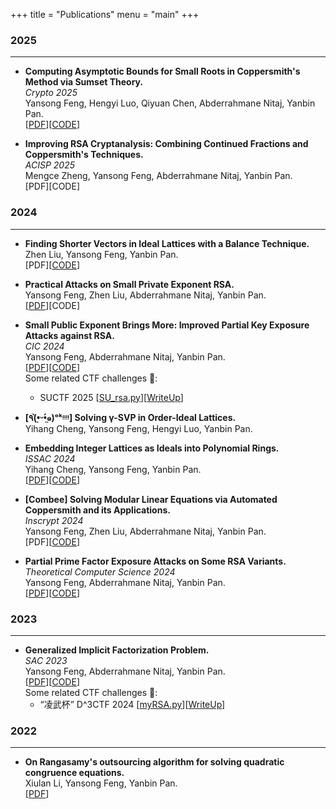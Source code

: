 +++
title = "Publications"
menu = "main"
+++
### 2025

---

- **Computing Asymptotic Bounds for Small Roots in Coppersmith's Method via Sumset Theory.**\
*Crypto 2025*\
Yansong Feng, Hengyi Luo, Qiyuan Chen, Abderrahmane Nitaj, Yanbin Pan.\
[[PDF](https://eprint.iacr.org/2024/1330)][[CODE](https://github.com/fffmath/AsymptoticBounds)]


- **Improving RSA Cryptanalysis: Combining Continued Fractions and Coppersmith's Techniques.**\
*ACISP 2025*\
Mengce Zheng, Yansong Feng, Abderrahmane Nitaj, Yanbin Pan.\
[PDF][CODE]

### 2024

---

- **Finding Shorter Vectors in Ideal Lattices with a Balance Technique.**\
Zhen Liu, Yansong Feng, Yanbin Pan.\
[PDF][[CODE](https://github.com/zl1621/balance-phs-style)]

- **Practical Attacks on Small Private Exponent RSA.**\
Yansong Feng, Zhen Liu, Abderrahmane Nitaj, Yanbin Pan.\
[[PDF](https://eprint.iacr.org/2024/1331.pdf)][CODE]

- **Small Public Exponent Brings More: Improved Partial Key Exposure Attacks against RSA.**\
*CIC 2024*\
Yansong Feng, Abderrahmane Nitaj, Yanbin Pan.\
[[PDF](https://eprint.iacr.org/2024/1329)][[CODE](https://github.com/fffmath/MSBsOfPrivateKeyAttack)]\
Some related CTF challenges 🚩:
    - SUCTF 2025 [[SU_rsa.py](https://www.fffmath.com/code/SU_rsa.py)][[WriteUp](https://www.fffmath.com/code/SU_rsa_solve.md)]


- **[٩(•̤̀ᵕ•̤́๑)ᵒᵏᵎᵎᵎᵎ] Solving γ-SVP in Order-Ideal Lattices.**\
Yihang Cheng, Yansong Feng, Hengyi Luo, Yanbin Pan.

- **Embedding Integer Lattices as Ideals into  Polynomial Rings.**\
*ISSAC 2024*\
Yihang Cheng, Yansong Feng, Yanbin Pan.\
[[PDF](https://eprint.iacr.org/2024/1041)][[CODE](https://github.com/fffmath/IdentifyIdealLattice)]

- **[Combee] Solving Modular Linear Equations via Automated Coppersmith and its Applications.**\
*Inscrypt 2024*\
Yansong Feng,  Zhen Liu, Abderrahmane Nitaj, Yanbin Pan.\
[PDF][[CODE](https://github.com/fffmath/CombeeIFP)]

- **Partial Prime Factor Exposure Attacks on Some RSA Variants.**\
*Theoretical Computer Science 2024*\
Yansong Feng,  Abderrahmane Nitaj, Yanbin Pan.\
[[PDF](https://doi.org/10.1016/j.tcs.2024.114549)][[CODE](https://github.com/fffmath/PPFEAttack)]

### 2023

---

- **Generalized Implicit Factorization Problem.**\
*SAC 2023*\
Yansong Feng,  Abderrahmane Nitaj, Yanbin Pan.\
[[PDF](https://eprint.iacr.org/2023/1562)][[CODE](https://github.com/fffmath/GIFP)]\
Some related CTF challenges 🚩:
    - “凌武杯” D^3CTF 2024 [[myRSA.py](https://www.fffmath.com/code/myRSA.py)][[WriteUp](https://www.fffmath.com/code/myRSA_solve.md)]

### 2022

---

- **On Rangasamy's outsourcing algorithm for solving quadratic congruence equations.**\
Xiulan Li, Yansong Feng, Yanbin Pan.\
[[PDF](https://arxiv.org/pdf/2203.10751)]